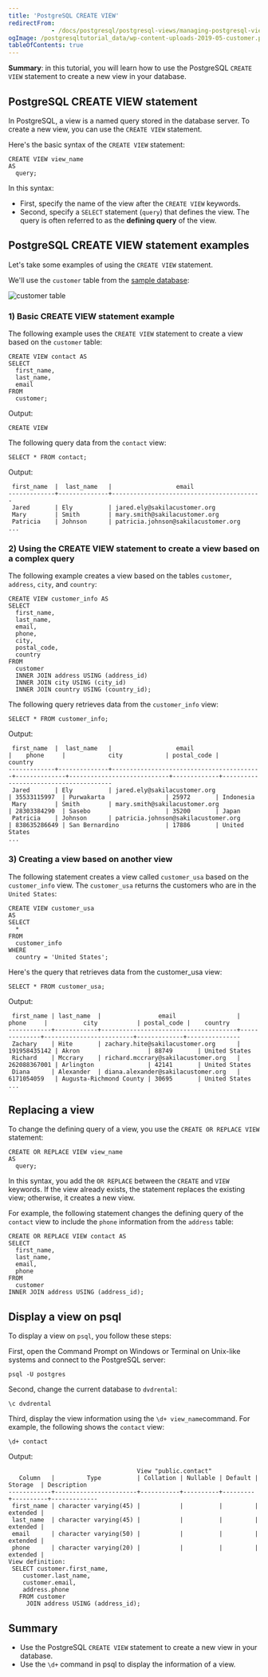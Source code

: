 ```yaml
---
title: 'PostgreSQL CREATE VIEW'
redirectFrom: 
            - /docs/postgresql/postgresql-views/managing-postgresql-views/
ogImage: /postgresqltutorial_data/wp-content-uploads-2019-05-customer.png
tableOfContents: true
---
```


**Summary**: in this tutorial, you will learn how to use the PostgreSQL `CREATE VIEW` statement to create a new view in your database.



## PostgreSQL CREATE VIEW statement



In PostgreSQL, a view is a named query stored in the database server. To create a new view, you can use the `CREATE VIEW` statement.



Here's the basic syntax of the `CREATE VIEW` statement:



```
CREATE VIEW view_name
AS
  query;
```



In this syntax:



- First, specify the name of the view after the `CREATE VIEW` keywords.
- Second, specify a `SELECT` statement (`query`) that defines the view. The query is often referred to as the **defining query** of the view.


## PostgreSQL CREATE VIEW statement examples



Let's take some examples of using the `CREATE VIEW` statement.



We'll use the `customer` table from the [sample database](https://www.postgresqltutorial.com/postgresql-getting-started/postgresql-sample-database/):



![customer table](/postgresqltutorial_data/wp-content-uploads-2019-05-customer.png)



### 1) Basic CREATE VIEW statement example



The following example uses the `CREATE VIEW` statement to create a view based on the `customer` table:



```
CREATE VIEW contact AS
SELECT
  first_name,
  last_name,
  email
FROM
  customer;
```



Output:



```
CREATE VIEW
```



The following query data from the `contact` view:



```
SELECT * FROM contact;
```



Output:



```
 first_name  |  last_name   |                  email
-------------+--------------+------------------------------------------
 Jared       | Ely          | jared.ely@sakilacustomer.org
 Mary        | Smith        | mary.smith@sakilacustomer.org
 Patricia    | Johnson      | patricia.johnson@sakilacustomer.org
...
```



### 2) Using the CREATE VIEW statement to create a view based on a complex query



The following example creates a view based on the tables `customer`, `address`, `city`, and `country`:



```
CREATE VIEW customer_info AS
SELECT
  first_name,
  last_name,
  email,
  phone,
  city,
  postal_code,
  country
FROM
  customer
  INNER JOIN address USING (address_id)
  INNER JOIN city USING (city_id)
  INNER JOIN country USING (country_id);
```



The following query retrieves data from the `customer_info` view:



```
SELECT * FROM customer_info;
```



Output:



```
 first_name  |  last_name   |                  email                   |    phone     |            city            | postal_code |                country
-------------+--------------+------------------------------------------+--------------+----------------------------+-------------+---------------------------------------
 Jared       | Ely          | jared.ely@sakilacustomer.org             | 35533115997  | Purwakarta                 | 25972       | Indonesia
 Mary        | Smith        | mary.smith@sakilacustomer.org            | 28303384290  | Sasebo                     | 35200       | Japan
 Patricia    | Johnson      | patricia.johnson@sakilacustomer.org      | 838635286649 | San Bernardino             | 17886       | United States
...
```



### 3) Creating a view based on another view



The following statement creates a view called `customer_usa` based on the `customer_info` view. The `customer_usa` returns the customers who are in the `United States`:



```
CREATE VIEW customer_usa
AS
SELECT
  *
FROM
  customer_info
WHERE
  country = 'United States';
```



Here's the query that retrieves data from the customer_usa view:



```
SELECT * FROM customer_usa;
```



Output:



```
 first_name | last_name  |                email                 |    phone     |          city           | postal_code |    country
------------+------------+--------------------------------------+--------------+-------------------------+-------------+---------------
 Zachary    | Hite       | zachary.hite@sakilacustomer.org      | 191958435142 | Akron                   | 88749       | United States
 Richard    | Mccrary    | richard.mccrary@sakilacustomer.org   | 262088367001 | Arlington               | 42141       | United States
 Diana      | Alexander  | diana.alexander@sakilacustomer.org   | 6171054059   | Augusta-Richmond County | 30695       | United States
...
```



## Replacing a view



To change the defining query of a view, you use the `CREATE OR REPLACE VIEW` statement:



```
CREATE OR REPLACE VIEW view_name
AS
  query;
```



In this syntax, you add the `OR REPLACE` between the `CREATE` and `VIEW` keywords. If the view already exists, the statement replaces the existing view; otherwise, it creates a new view.



For example, the following statement changes the defining query of the `contact` view to include the `phone` information from the `address` table:



```
CREATE OR REPLACE VIEW contact AS
SELECT
  first_name,
  last_name,
  email,
  phone
FROM
  customer
INNER JOIN address USING (address_id);
```



## Display a view on psql



To display a view on `psql`, you follow these steps:



First, open the Command Prompt on Windows or Terminal on Unix-like systems and connect to the PostgreSQL server:



```
psql -U postgres
```



Second, change the current database to `dvdrental`:



```
\c dvdrental
```



Third, display the view information using the `\d+ view_name`command. For example, the following shows the `contact` view:



```
\d+ contact
```



Output:



```
                                    View "public.contact"
   Column   |         Type          | Collation | Nullable | Default | Storage  | Description
------------+-----------------------+-----------+----------+---------+----------+-------------
 first_name | character varying(45) |           |          |         | extended |
 last_name  | character varying(45) |           |          |         | extended |
 email      | character varying(50) |           |          |         | extended |
 phone      | character varying(20) |           |          |         | extended |
View definition:
 SELECT customer.first_name,
    customer.last_name,
    customer.email,
    address.phone
   FROM customer
     JOIN address USING (address_id);
```



## Summary



- Use the PostgreSQL `CREATE VIEW` statement to create a new view in your database.
- Use the `\d+` command in psql to display the information of a view.
